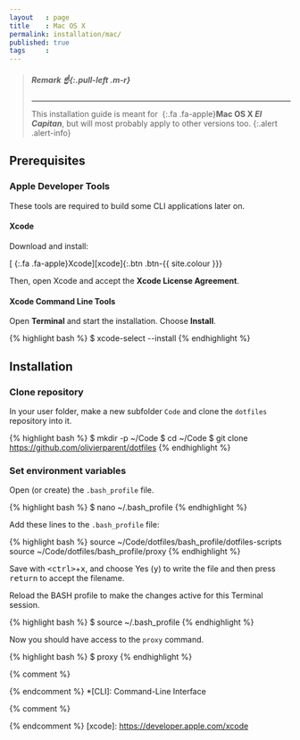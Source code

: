 ```yaml
---
layout   : page
title    : Mac OS X
permalink: installation/mac/
published: true
tags     :
---
```


> ##### **Remark** *:point_up:*{:.pull-left .m-r}
> ---
> This installation guide is meant for *&nbsp;*{:.fa .fa-apple}**Mac OS X *El Capitan***, but will most probably apply to other versions too.
{:.alert .alert-info}

Prerequisites
-------------

### Apple Developer Tools

These tools are required to build some CLI applications later on.

#### Xcode

Download and install:

[*&nbsp;*{:.fa .fa-apple}Xcode][xcode]{:.btn .btn-{{ site.colour }}}

Then, open Xcode and accept the **Xcode License Agreement**. 

#### Xcode Command Line Tools

Open **Terminal** and start the installation. Choose **Install**.

{% highlight bash %}
$ xcode-select --install
{% endhighlight %}


Installation
------------

### Clone repository

In your user folder, make a new subfolder `Code` and clone the `dotfiles` repository into it.

{% highlight bash %}
$ mkdir -p ~/Code
$ cd ~/Code
$ git clone https://github.com/olivierparent/dotfiles
{% endhighlight %}

### Set environment variables

Open (or create) the `.bash_profile` file.

{% highlight bash %}
$ nano ~/.bash_profile
{% endhighlight %}

Add these lines to the `.bash_profile` file:

{% highlight bash %}
source ~/Code/dotfiles/bash_profile/dotfiles-scripts
source ~/Code/dotfiles/bash_profile/proxy
{% endhighlight %}

Save with <kbd>&lt;ctrl&gt;</kbd>+<kbd>x</kbd>, and choose Yes (<kbd>y</kbd>) to write the file and then press <kbd>return</kbd> to accept the filename. 

Reload the BASH profile to make the changes active for this Terminal session.

{% highlight bash %}
$ source ~/.bash_profile
{% endhighlight %}

Now you should have access to the `proxy` command.

{% highlight bash %}
$ proxy
{% endhighlight %}


{% comment %}
<!-- ⚓ Abbreviations -->
{% endcomment %}
*[CLI]:                     Command-Line Interface

{% comment %}
<!-- ⚓ Hyperlinks -->
{% endcomment %}
[xcode]:                    https://developer.apple.com/xcode